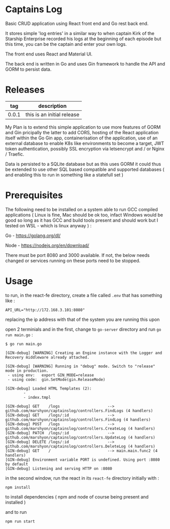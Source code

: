# Captains Log

Basic CRUD application using React front end and Go rest back end.

It stores simple 'log entries' in a similar way to when captain Kirk of the Starship Enterprise recorded his logs at the beginning of each episode but this time, you can be the captain and enter your own logs.

The front end uses React and Material UI.

The back end is written in Go and uses Gin framework to handle the API and GORM to persist data.
# Releases 

| tag   | description |
| ----- | ----------- |
| 0.0.1 | this is an initial release |

My Plan is to extend this simple application to use more features of GORM and Gin pricipally the latter to add CORS, hosting of the React application itself within the Go Gin app, containerisation of the application, use of an external database to enable K8s like environments to become a target, JWT token authentication, possibly SSL encryption via letsencrypt and / or Nginx / Traefic.

Data is persisted to a SQLite database but as this uses GORM it could thus be extended to use other SQL based compatible and supported databases ( and enabling this to run in something like a statefull set )

# Prerequisites

The following need to be installed on a system able to run GCC compiled applications ( Linux is fine, Mac should be ok too, infact Windows would be good so long as it has GCC and build tools present and should work but I tested on WSL - which is linux anyway ) : 

Go - https://golang.org/dl/

Node - https://nodejs.org/en/download/

There must be port 8080 and 3000 available. If not, the below needs changed or services running on these ports need to be stopped.
# Usage 



to run, in the react-fe directory, create a file called `.env` that has something like :

```
API_URL="http://172.168.3.101:8080"
```

replacing the ip address with that of the system you are running this upon

open 2 terminials and in the first, change to `go-server` directory and run `go run main.go` :

```
$ go run main.go

[GIN-debug] [WARNING] Creating an Engine instance with the Logger and Recovery middleware already attached.

[GIN-debug] [WARNING] Running in "debug" mode. Switch to "release" mode in production.
 - using env:   export GIN_MODE=release
 - using code:  gin.SetMode(gin.ReleaseMode)

[GIN-debug] Loaded HTML Templates (2):
        -
        - index.tmpl

[GIN-debug] GET    /logs                     --> github.com/marshyon/captainslog/controllers.FindLogs (4 handlers)
[GIN-debug] GET    /logs/:id                 --> github.com/marshyon/captainslog/controllers.FindLog (4 handlers)
[GIN-debug] POST   /logs                     --> github.com/marshyon/captainslog/controllers.CreateLog (4 handlers)
[GIN-debug] PATCH  /logs/:id                 --> github.com/marshyon/captainslog/controllers.UpdateLog (4 handlers)
[GIN-debug] DELETE /logs/:id                 --> github.com/marshyon/captainslog/controllers.DeleteLog (4 handlers)
[GIN-debug] GET    /                         --> main.main.func2 (4 handlers)
[GIN-debug] Environment variable PORT is undefined. Using port :8080 by default
[GIN-debug] Listening and serving HTTP on :8080
```

in the second window, run the react in its `react-fe` directory initially with :

```
npm install
```

to install dependencies ( npm and node of course being present and installed )

and to run 

```
npm run start
```








